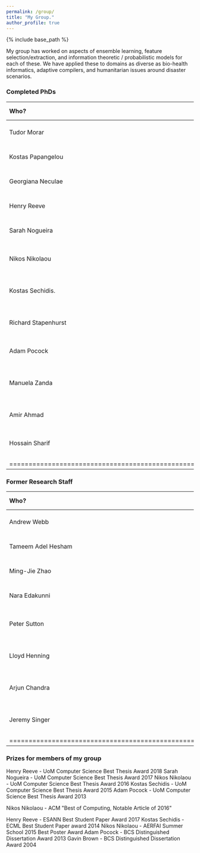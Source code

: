 ```yaml
---
permalink: /group/
title: "My Group."
author_profile: true
---
```


{% include base_path %}

My group has worked on aspects of ensemble learning, feature selection/extraction, and information theoretic / probabilistic models for each of these.   We have applied these to domains as diverse as bio-health informatics, adaptive compilers, and humanitarian issues around disaster scenarios.



### Completed PhDs

| Who?                | Year | PhD             | Where are they now?                 |
|:--------------------|:-----|:----------------|:------------------------------------|
| Tudor Morar    	  | 2021 | cell6           | Data Scientist, Dublin.             |
| Kostas Papangelou   | 2020 | cell6           | Data Scientist, Greece              |
| Georgiana Neculae   | 2020 | cell6           | Research Scientist, BenevolentAI    |
| Henry Reeve    	  | 2019 | cell6           | Lecturer, University of Bristol     |
| Sarah Nogueira  	  | 2018 | cell6           | Staff ML Engineer Lead, Criteo      |
| Nikos Nikolaou      | 2017 | cell6           | Lecturer, University College London |
| Kostas Sechidis.    | 2019 | cell6           | Principal Data Scientist, Novartis  |
| Richard Stapenhurst | 2012 | cell6           | Senior Software Engineer, Google    |
| Adam Pocock         | 2012 | cell6           | Principal Researcher, Oracle Labs   |
| Manuela Zanda       | 2010 | cell6           | Lecturer, King Abdulaziz Uni, Saudi Arabia  |
| Amir Ahmad          | 2009 | cell6           | Data Scientist, Arm Ltd.            |
| Hossain Sharif      | 2008 | cell6           | Senior Lecturer, Northumbria University |
|======================================================================================|


### Former Research Staff

| Who?               | Year      | Where are they now?                     |
|:-------------------|:----------|:----------------------------------------|
| Andrew Webb        | 2017-2019 | ML Engineer, vTime Ltd                  |
| Tameem Adel Hesham | 2016-2017 | Assistant Professor, Netherlands        |
| Ming-Jie Zhao      | 2008-2013 | Microsoft Research Asia                 |
| Nara Edakunni      | 2010-2011 | Director, American Express              |
| Peter Sutton       | 2010-2011 | Director, Foxdog Studios Software.      |
| Lloyd Henning      | 2010-2011 | Director, Foxdog Studios Software.      |
| Arjun Chandra      | 2008-2009 | Research Scientist, GraphCore AI        |
| Jeremy Singer      | 2008-2011 | Senior Lecturer, University of Glasgow  |
|=============================================================================|



### Prizes for members of my group

Henry Reeve - UoM Computer Science Best Thesis Award 2018
Sarah Nogueira - UoM Computer Science Best Thesis Award 2017
Nikos Nikolaou - UoM Computer Science Best Thesis Award 2016
Kostas Sechidis - UoM Computer Science Best Thesis Award 2015
Adam Pocock - UoM Computer Science Best Thesis Award 2013

Nikos Nikolaou - ACM "Best of Computing, Notable Article of 2016"

Henry Reeve - ESANN Best Student Paper Award 2017
Kostas Sechidis - ECML Best Student Paper award 2014
Nikos Nikolaou - AERFAI Summer School 2015 Best Poster Award
Adam Pocock - BCS Distinguished Dissertation Award 2013
Gavin Brown - BCS Distinguished Dissertation Award 2004


